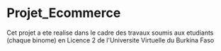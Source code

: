 # Projet_Ecommerce
Cet projet a ete realise dans le cadre des travaux soumis aux etudiants (chaque binome) en Licence 2 de l'Universite Virtuelle du Burkina Faso
